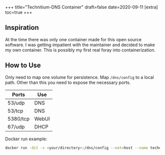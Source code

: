 +++
title="Technitium-DNS Container"
draft=false
date=2020-09-11
[extra]
toc=true
+++

## Inspiration

At the time there was only one container made for this open source software. I was getting impatient with the maintainer and decided to make my own container. This is possibly my first real foray into containerization.

## How to Use

Only need to map one volume for persistence. Map `/dns/config` to a local path. Other than this you need to expose the necessary ports.

| Ports | Use |
| ----- | --- |
| 53/udp | DNS |
| 53/tcp | DNS |
| 5380/tcp | WebUI |
| 67/udp | DHCP |

Docker run example:

``` bash
docker run -dit -v <your/directory>:/dns/config --net=host --name techdns tetricz/techdns
```
